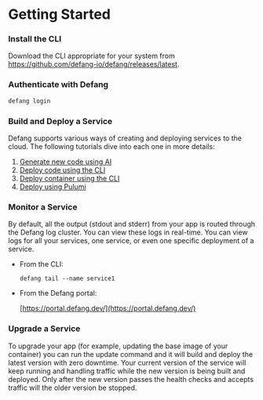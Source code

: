 # Getting Started


### **Install the CLI**

Download the CLI appropriate for your system from https://github.com/defang-io/defang/releases/latest.

### **Authenticate with Defang**

```bash
defang login
```

### Build and Deploy a Service

Defang supports various ways of creating and deploying services to the cloud. The following tutorials dive into each one in more details:

1. [Generate new code using AI](./03-tutorials/01-generate-new-code-using-ai.mdx)
2. [Deploy code using the CLI](./03-tutorials/02-deploy-code-using-the-cli.mdx)
3. [Deploy container using the CLI](./03-tutorials/03-deploy-container-using-the-cli.mdx)
4. [Deploy using Pulumi](./03-tutorials/04-deploy-using-pulumi.mdx)


### **Monitor a Service**

By default, all the output (stdout and stderr) from your app is routed through the Defang log cluster. You can view these logs in real-time. You can view logs for all your services, one service, or even one specific deployment of a service.

- From the CLI:
    
    ```tsx
    defang tail --name service1
    ```
    
- From the Defang portal:
    
    [https://portal.defang.dev/](https://portal.defang.dev/) 
    

### **Upgrade a Service**

To upgrade your app (for example, updating the base image of your container) you can run the update command and it will build and deploy the latest version with zero downtime. Your current version of the service will keep running and handling traffic while the new version is being built and deployed. Only after the new version passes the health checks and accepts traffic will the older version be stopped.

